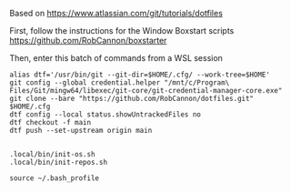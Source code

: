 Based on https://www.atlassian.com/git/tutorials/dotfiles

First, follow the instructions for the Window Boxstart scripts
https://github.com/RobCannon/boxstarter

Then, enter this batch of commands from a WSL session

```
alias dtf='/usr/bin/git --git-dir=$HOME/.cfg/ --work-tree=$HOME'
git config --global credential.helper "/mnt/c/Program\ Files/Git/mingw64/libexec/git-core/git-credential-manager-core.exe"
git clone --bare "https://github.com/RobCannon/dotfiles.git" $HOME/.cfg
dtf config --local status.showUntrackedFiles no
dtf checkout -f main
dtf push --set-upstream origin main


.local/bin/init-os.sh
.local/bin/init-repos.sh

source ~/.bash_profile
```
